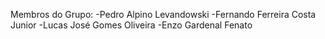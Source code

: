 Membros do Grupo:
-Pedro Alpino Levandowski
-Fernando Ferreira Costa Junior
-Lucas José Gomes Oliveira
-Enzo Gardenal Fenato

